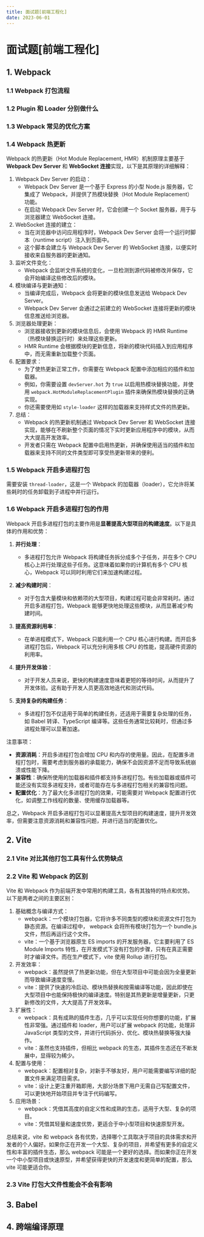 ```yaml
---
title: 面试题[前端工程化]
date: 2023-06-01
---
```


# 面试题[前端工程化]



## 1. Webpack

### 1.1 Webpack 打包流程





### 1.2 Plugin 和 Loader 分别做什么





### 1.3 Webpack 常见的优化方案





### 1.4 Webpack 热更新

Webpack 的热更新（Hot Module Replacement, HMR）机制原理主要基于 **Webpack Dev Server** 和 **WebSocket 连接**实现，以下是其原理的详细解释：

1. Webpack Dev Server 的启动：
   - Webpack Dev Server 是一个基于 Express 的小型 Node.js 服务器，它集成了 Webpack，并提供了热模块替换（Hot Module Replacement）功能。
   - 在启动 Webpack Dev Server 时，它会创建一个 Socket 服务器，用于与浏览器建立 WebSocket 连接。
2. WebSocket 连接的建立：
   - 当在浏览器中访问应用程序时，Webpack Dev Server 会将一个运行时脚本（runtime script）注入到页面中。
   - 这个脚本会建立与 Webpack Dev Server 的 WebSocket 连接，以便实时接收来自服务器的更新通知。
3. 监听文件变化：
   - Webpack 会监听文件系统的变化，一旦检测到源代码被修改并保存，它会开始编译这些修改后的模块。
4. 模块编译与更新通知：
   - 当编译完成后，Webpack 会将更新的模块信息发送给 Webpack Dev Server。
   - Webpack Dev Server 会通过之前建立的 WebSocket 连接将更新的模块信息推送给浏览器。
5. 浏览器处理更新：
   - 浏览器接收到更新的模块信息后，会使用 Webpack 的 HMR Runtime（热模块替换运行时）来处理这些更新。
   - HMR Runtime 会根据模块的更新信息，将新的模块代码插入到应用程序中，而无需重新加载整个页面。
6. 配置要求：
   - 为了使热更新正常工作，你需要在 Webpack 配置中添加相应的插件和加载器。
   - 例如，你需要设置 `devServer.hot` 为 `true` 以启用热模块替换功能，并使用 `webpack.HotModuleReplacementPlugin` 插件来确保热模块替换的正确实现。
   - 你还需要使用如 `style-loader` 这样的加载器来支持样式文件的热更新。
7. 总结：
   - Webpack 的热更新机制通过 Webpack Dev Server 和 WebSocket 连接实现，能够在不刷新整个页面的情况下实时更新应用程序中的模块，从而大大提高开发效率。
   - 开发者只需在 Webpack 配置中启用热更新，并确保使用适当的插件和加载器来支持不同的文件类型即可享受热更新带来的便利。



### 1.5 Webpack 开启多进程打包

需要安装 `thread-loader`，这是一个 Webpack 的加载器（loader），它允许将某些耗时的任务卸载到子进程中并行运行。



### 1.6 Webpack 开启多进程打包的作用

Webpack 开启多进程打包的主要作用是**显著提高大型项目的构建速度**。以下是具体的作用和优势：

1. **并行处理**：
   - 多进程打包允许 Webpack 将构建任务拆分成多个子任务，并在多个 CPU 核心上并行处理这些子任务。这意味着如果你的计算机有多个 CPU 核心，Webpack 可以同时利用它们来加速构建过程。

2. **减少构建时间**：
   - 对于包含大量模块和依赖项的大型项目，构建过程可能会非常耗时。通过开启多进程打包，Webpack 能够更快地处理这些模块，从而显著减少构建时间。

3. **提高资源利用率**：
   - 在单进程模式下，Webpack 只能利用一个 CPU 核心进行构建。而开启多进程打包后，Webpack 可以充分利用多核 CPU 的性能，提高硬件资源的利用率。

4. **提升开发体验**：
   - 对于开发人员来说，更快的构建速度意味着更短的等待时间，从而提升了开发体验。这有助于开发人员更高效地迭代和测试代码。

5. **支持复杂的构建任务**：
   - 多进程打包不仅适用于简单的构建任务，还适用于需要复杂处理的任务，如 Babel 转译、TypeScript 编译等。这些任务通常比较耗时，但通过多进程处理可以显著加速。

注意事项：

- **资源消耗**：开启多进程打包会增加 CPU 和内存的使用量。因此，在配置多进程打包时，需要考虑到服务器的承载能力，确保不会因资源不足而导致系统崩溃或性能下降。
- **兼容性**：确保所使用的加载器和插件都支持多进程打包。有些加载器或插件可能还没有实现多进程支持，或者可能存在与多进程打包相关的兼容性问题。
- **配置优化**：为了最大化多进程打包的效果，可能需要对 Webpack 配置进行优化，如调整工作线程的数量、使用缓存加载器等。

总之，Webpack 开启多进程打包可以显著提高大型项目的构建速度，提升开发效率，但需要注意资源消耗和兼容性问题，并进行适当的配置优化。



## 2. Vite

### 2.1 Vite 对比其他打包工具有什么优势缺点





### 2.2 Vite 和 Webpack 的区别

Vite 和 Webpack 作为前端开发中常用的构建工具，各有其独特的特点和优势。以下是两者之间的主要区别：

1. 基础概念与编译方式：
   - webpack：一个模块打包器，它将许多不同类型的模块和资源文件打包为静态资源。在编译过程中， webpack 会将所有模块打包为一个 bundle.js 文件，然后再运行这个文件。
   - vite：一个基于浏览器原生 ES imports 的开发服务器，它主要利用了 ES Module Imports 特性，在开发模式下没有打包的步骤，只有在真正需要时才编译文件。而在生产模式下，vite 使用 Rollup 进行打包。
2. 开发效率：
   - webpack：虽然提供了热更新功能，但在大型项目中可能会因为全量更新而导致编译速度变慢。
   - vite：提供了快速的冷启动、模块热替换和按需编译等功能，因此即使在大型项目中也能保持极快的编译速度。特别是其热更新是增量更新，只更新修改的文件，大大提高了开发效率。
3. 扩展性：
   - webpack：具有成熟的插件生态，几乎可以实现任何你想要的功能，扩展性非常强。通过插件和 loader，用户可以扩展 webpack 的功能，处理非 JavaScript 类型的文件，并进行代码拆分、优化、模块热替换等强大操作。
   - vite：虽然也支持插件，但相比 webpack 的生态，其插件生态还在不断发展中，显得较为稀少。
4. 配置与使用：
   - webpack：配置相对复杂，对新手不够友好，用户可能需要编写详细的配置文件来满足项目需求。
   - vite：设计上更注重开箱即用，大部分场景下用户无需自己写配置文件，可以更快地开始项目并专注于代码编写。
5. 应用场景：
   - webpack：凭借其高度的自定义性和成熟的生态，适用于大型、复杂的项目。
   - vite：凭借其轻量和速度优势，更适合于中小型项目和快速原型开发。

总结来说，vite 和 webpack 各有优势，选择哪个工具取决于项目的具体需求和开发者的个人偏好。如果你正在开发一个大型、复杂的项目，并希望有更多的自定义性和丰富的插件生态，那么 webpack 可能是一个更好的选择。而如果你正在开发一个中小型项目或快速原型，并希望获得更快的开发速度和更简单的配置，那么 vite 可能更适合你。



### 2.3 Vite 打包大文件性能会不会有影响





## 3. Babel





## 4. 跨端编译原理




